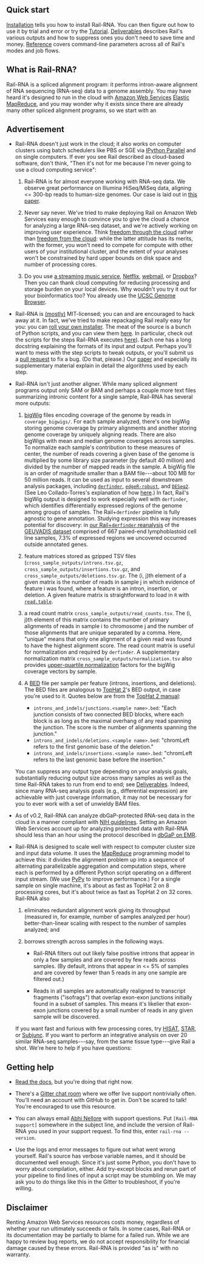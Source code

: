 ## Quick start

[Installation](installation.md) tells you how to install Rail-RNA. You can then figure out how to use it by trial and error or try the [Tutorial](tutorial.md). [Deliverables](deliverables.md) describes Rail's various outputs and how to suppress ones you don't need to save time and money. [Reference](reference.md) covers command-line parameters across all of Rail's modes and job flows.

## What is Rail-RNA?

Rail-RNA is a spliced alignment program: it performs intron-aware alignment of RNA sequencing (RNA-seq) data to a genome assembly. You may have heard it's designed to run in the cloud with [Amazon Web Services](http://aws.amazon.com/) [Elastic MapReduce](http://aws.amazon.com/elasticmapreduce/), and you may wonder why it exists since there are already many other spliced alignment programs, so we start with an

## Advertisement

* Rail-RNA doesn't just work in the cloud; it also works on computer clusters using batch schedulers like PBS or SGE via [IPython Parallel](http://ipython.org/ipython-doc/dev/parallel/) and on single computers. If ever you see Rail described as cloud-based software, don't think, "Then it's not for me because I'm never going to use a cloud computing service":

    1. Rail-RNA is for almost everyone working with RNA-seq data. We observe great performance on Illumina HiSeq/MiSeq data, aligning <= 300-bp reads to human-size genomes. Our case is laid out in [this paper](http://biorxiv.org/content/early/2015/05/07/019067).

    2. Never say never. We've tried to make deploying Rail on Amazon Web Services easy enough to convince you to give the cloud a chance for analyzing a large RNA-seq dataset, and we're actively working on improving user experience. Think [freedom through the cloud](http://cloudman.irb.hr/) rather than [freedom from the cloud](https://liorpachter.wordpress.com/2015/05/10/near-optimal-rna-seq-quantification-with-kallisto/): while the latter attitude has its merits, with the former, you won't need to compete for compute with other users of your institutional cluster, and the extent of your analyses won't be constrained by hard upper bounds on disk space and number of processing cores.

    3. Do you use [a streaming music service](https://en.wikipedia.org/wiki/Beats_Music), [Netflix](http://www.amazon.com/Prime-Instant-Video/b?node=2676882011), [webmail](https://en.wikipedia.org/wiki/Webmail#Early_implementations), or [Dropbox](https://dl.dropboxusercontent.com/u/27532820/app.html)? Then you can thank cloud computing for reducing processing and storage burden on your local devices. Why wouldn't you try it out for your bioinformatics too? You already use the [UCSC Genome Browser](http://www.ncbi.nlm.nih.gov/pmc/articles/PMC2834533/).

* Rail-RNA is [(mostly)](https://github.com/nellore/rail/blob/master/README.md) MIT-licensed; you can and are encouraged to hack away at it. In fact, we've tried to make repackaging Rail really easy for you: you can [roll your own installer](installation.md#rolling-your-own-installer). The meat of the source is a bunch of Python scripts, and you can view them [here](https://github.com/nellore/rail/tree/master/src). In particular, check out the scripts for the steps Rail-RNA executes [here](https://github.com/nellore/rail/tree/master/src)). Each one has a long docstring explaining the formats of its input and output. Perhaps you'll want to mess with the step scripts to tweak outputs, or you'll submit us a [pull request](https://github.com/nellore/rail/pulls) to fix a bug. (Do that, please.) Our [paper](http://biorxiv.org/content/early/2015/05/07/019067) and especially its supplementary material explain in detail the algorithms used by each step.

* Rail-RNA isn't just another aligner. While many spliced alignment programs output only SAM or BAM and perhaps a couple more text files summarizing intronic content for a single sample, Rail-RNA has several more outputs:

    1. [bigWig](http://genome.ucsc.edu/goldenpath/help/bigWig.html) files encoding coverage of the genome by reads in `coverage_bigwigs/`. For each sample analyzed, there's one bigWig storing genome coverage by primary alignments and another storing genome coverage by uniquely aligning reads. There are also bigWigs with mean and median genome coverages across samples. To normalize each sample's contribution to these measures of center, the number of reads covering a given base of the genome is multiplied by some library size parameter (by default 40 million) and divided by the number of mapped reads in the sample. A bigWig file is an order of magnitude smaller than a BAM file---about 100 MB for 50 million reads. It can be used as input to several downstream analysis packages, including [`derfinder`](http://bioconductor.org/packages/release/bioc/html/derfinder.html), [`edgeR-robust`](http://bioconductor.org/packages/release/bioc/html/edgeR.html), and [`DESeq2`](http://bioconductor.org/packages/release/bioc/html/DESeq.html). (See Leo Collado-Torres's explanation of how [here](http://lcolladotor.github.io/protocols/bigwig_DEanalysis/).) In fact, Rail's bigWig output is designed to work especially well with `derfinder`, which identifies differentially expressed regions of the genome among groups of samples. The Rail+`derfinder` pipeline is fully agnostic to gene annotation. Studying expression this way increases potential for discovery: in [our Rail+`derfinder` reanalysis](http://biorxiv.org/content/early/2015/05/07/019067) of the [GEUVADIS dataset](http://www.geuvadis.org) comprised of 667 paired-end lymphoblastoid cell line samples, 7.3% of expressed regions we uncovered occurred outside annotated genes.

    2. feature matrices stored as gzipped TSV files (`cross_sample_outputs/introns.tsv.gz`, `cross_sample_outputs/insertions.tsv.gz`, and `cross_sample_outputs/deletions.tsv.gz`. The (i, j)th element of a given matrix is the number of reads in sample j in which evidence of feature i was found, where a feature is an intron, insertion, or deletion. A given feature matrix is straightforward to load in `R` with [`read.table`](https://stat.ethz.ch/R-manual/R-devel/library/utils/html/read.table.html).

    3. a read count matrix `cross_sample_outputs/read_counts.tsv`. The (i, j)th element of this matrix contains the number of primary alignments of reads in sample i to chromosome j and the number of those alignments that are unique separated by a comma. Here, "unique" means that only one alignment of a given read was found to have the highest alignment score. The read count matrix is useful for normalization and required by `derfinder`. A supplementary normalization matrix `cross_sample_outputs/normalization.tsv` also provides [upper-quartile normalization](http://www.biomedcentral.com/1471-2105/11/94) factors for the bigWig coverage vectors by sample.

    4. A [BED](http://genome.ucsc.edu/FAQ/FAQformat.html#format1) file per sample per feature (introns, insertions, and deletions). The BED files are analogous to [TopHat 2](https://ccb.jhu.edu/software/tophat/index.shtml)'s BED output, in case you're used to it. Quotes below are from the [TopHat 2 manual](https://ccb.jhu.edu/software/tophat/manual.shtml): 
         * `introns_and_indels/junctions.<sample name>.bed`: "Each junction consists of two connected BED blocks, where each block is as long as the maximal overhang of any read spanning the junction. The score is the number of alignments spanning the junction."
         * `introns_and_indels/deletions.<sample name>.bed`: "chromLeft refers to the first genomic base of the deletion."
         * `introns_and_indels/insertions.<sample name>.bed`: "chromLeft refers to the last genomic base before the insertion."

    You can suppress any output type depending on your analysis goals, substantially reducing output size across many samples as well as the time Rail-RNA takes to run from end to end; see [Deliverables](deliverables.md). Indeed, since many RNA-seq analysis goals (e.g., differential expression) are achievable with just coverage information, it may not be necessary for you to ever work with a set of unwieldy BAM files.

* As of v0.2, Rail-RNA can analyze dbGaP-protected RNA-seq data in the cloud in a manner compliant with [NIH guidelines](http://www.ncbi.nlm.nih.gov/projects/gap/pdf/dbgap_2b_security_procedures.pdf). Setting an Amazon Web Services account up for analyzing protected data with Rail-RNA should less than an hour using the protocol described in [dbGaP on EMR](dbgap.md).

* Rail-RNA is designed to scale well with respect to computer cluster size and input data volume. It uses the [MapReduce](http://static.googleusercontent.com/media/research.google.com/en//archive/mapreduce-osdi04.pdf) programming model to achieve this: it divides the alignment problem up into a sequence of alternating parallelizable aggregation and computation steps, where each is performed by a different Python script operating on a different input stream. (We use [PyPy](http://pypy.org/) to improve performance.) For a single sample on single machine, it's about as fast as TopHat 2 on 8 processing cores, but it's about twice as fast as TopHat 2 on 32 cores. Rail-RNA also

    1. eliminates redundant alignment work giving its throughput (measured in, for example, number of samples analyzed per hour) better-than-linear scaling with respect to the number of samples analyzed; and

    2. borrows strength across samples in the following ways.

        * Rail-RNA filters out out likely false positive introns that appear in only a few samples and are covered by few reads across samples. (By default, introns that appear in <= 5% of samples and are covered by fewer than 5 reads in any one sample are filtered out.)

        * Reads in all samples are automatically realigned to transcript fragments ("isofrags") that overlap exon-exon junctions initially found in a subset of samples. This means it's likelier that exon-exon junctions covered by a small number of reads in any given sample will be discovered.

    If you want fast and furious with few processing cores, try [HISAT](https://ccb.jhu.edu/software/hisat/index.shtml), [STAR](https://github.com/alexdobin/STAR), or [Subjunc](http://subread.sourceforge.net/). If you want to perform an integrative analysis on over 20 similar RNA-seq samples---say, from the same tissue type---give Rail a shot. We're here to help if you have questions:

## Getting help

* [Read the docs](https://en.wikipedia.org/wiki/RTFM), but you're doing that right now.

* There's a [Gitter chat room](https://gitter.im/nellore/rail) where we offer live support nontrivially often. You'll need an account with GitHub to get in. Don't be scared to talk! You're encouraged to use this resource.

* You can always email [Abhi Nellore](mailto:anellore@gmail.com) with support questions. Put `[Rail-RNA support]` somewhere in the subject line, and include the version of Rail-RNA you used in your support request. To find this, enter `rail-rna --version`.

* Use the logs and error messages to figure out what went wrong yourself. Rail's source has verbose variable names, and it should be documented well enough. Since it's just some Python, you don't have to worry about compilation, either. Add try-except blocks and rerun part of your pipeline to find lines of input a script may be stumbling on. We may ask you to do things like this in the Gitter to troubleshoot, if you're willing.

## Disclaimer

Renting Amazon Web Services resources costs money, regardless of whether your run ultimately succeeds or fails. In some cases, Rail-RNA or its documentation may be partially to blame for a failed run. While we are happy to review bug reports, we do not accept responsibility for financial damage caused by these errors. Rail-RNA is provided "as is" with no warranty.